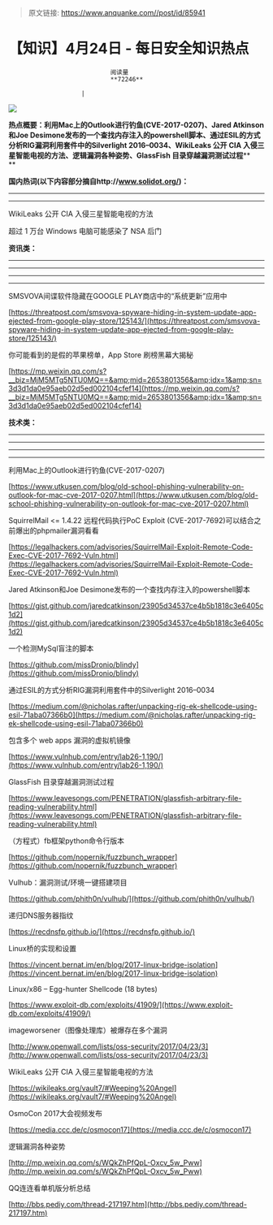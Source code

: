 > 原文链接: https://www.anquanke.com//post/id/85941 


# 【知识】4月24日 - 每日安全知识热点


                                阅读量   
                                **72246**
                            
                        |
                        
                                                                                    



[![](https://p5.ssl.qhimg.com/t015b22efb6d6579618.png)](https://p5.ssl.qhimg.com/t015b22efb6d6579618.png)



**热点概要：利用Mac上的Outlook进行钓鱼(CVE-2017-0207)、Jared Atkinson和Joe Desimone发布的一个查找内存注入的powershell脚本、****通过ESIL的方式分析RIG漏洞利用套件中的Silverlight 2016–0034****、WikiLeaks 公开 CIA 入侵三星智能电视的方法、逻辑漏洞各种姿势、GlassFish 目录穿越漏洞测试过程****<br>**

**<strong>国内热词(以下内容部分摘自http://www.solidot.org/)：**</strong>

****

****































































































































































































































































































































































WikiLeaks 公开 CIA 入侵三星智能电视的方法

超过 1 万台 Windows 电脑可能感染了 NSA 后门

































































**资讯类：**

****

****

****

****







































































[](https://www.hackread.com/darkoverlord-hacks-westpark-capital-bank/)























































































































































































































































































SMSVOVA间谍软件隐藏在GOOGLE PLAY商店中的“系统更新”应用中

[https://threatpost.com/smsvova-spyware-hiding-in-system-update-app-ejected-from-google-play-store/125143/](https://threatpost.com/smsvova-spyware-hiding-in-system-update-app-ejected-from-google-play-store/125143/) 



你可能看到的是假的苹果榜单，App Store 刷榜黑幕大揭秘

[https://mp.weixin.qq.com/s?__biz=MjM5MTg5NTU0MQ==&amp;mid=2653801356&amp;idx=1&amp;sn=3d3d1da0e95aeb02d5ed002104cfef14](https://mp.weixin.qq.com/s?__biz=MjM5MTg5NTU0MQ==&amp;mid=2653801356&amp;idx=1&amp;sn=3d3d1da0e95aeb02d5ed002104cfef14) 



**技术类：**

****

****

****





****































































































[](http://motherboard.vice.com/read/the-worst-hacks-of-2016)











[](https://feicong.github.io/tags/macOS%E8%BD%AF%E4%BB%B6%E5%AE%89%E5%85%A8/)



[](https://github.com/GradiusX/HEVD-Python-Solutions/blob/master/Win10%20x64%20v1511/HEVD_arbitraryoverwrite.py)











































































利用Mac上的Outlook进行钓鱼(CVE-2017-0207)

[https://www.utkusen.com/blog/old-school-phishing-vulnerability-on-outlook-for-mac-cve-2017-0207.html](https://www.utkusen.com/blog/old-school-phishing-vulnerability-on-outlook-for-mac-cve-2017-0207.html) 



SquirrelMail &lt;= 1.4.22 远程代码执行PoC Exploit (CVE-2017-7692)可以结合之前爆出的phpmailer漏洞看看

[https://legalhackers.com/advisories/SquirrelMail-Exploit-Remote-Code-Exec-CVE-2017-7692-Vuln.html](https://legalhackers.com/advisories/SquirrelMail-Exploit-Remote-Code-Exec-CVE-2017-7692-Vuln.html) 



Jared Atkinson和Joe Desimone发布的一个查找内存注入的powershell脚本

[https://gist.github.com/jaredcatkinson/23905d34537ce4b5b1818c3e6405c1d2](https://gist.github.com/jaredcatkinson/23905d34537ce4b5b1818c3e6405c1d2) 



一个检测MySql盲注的脚本

[https://github.com/missDronio/blindy](https://github.com/missDronio/blindy) 



通过ESIL的方式分析RIG漏洞利用套件中的Silverlight 2016–0034

[https://medium.com/@nicholas.rafter/unpacking-rig-ek-shellcode-using-esil-71aba07366b0](https://medium.com/@nicholas.rafter/unpacking-rig-ek-shellcode-using-esil-71aba07366b0) 



包含多个 web apps 漏洞的虚拟机镜像

[https://www.vulnhub.com/entry/lab26-1,190/](https://www.vulnhub.com/entry/lab26-1,190/) 



GlassFish 目录穿越漏洞测试过程

[https://www.leavesongs.com/PENETRATION/glassfish-arbitrary-file-reading-vulnerability.html](https://www.leavesongs.com/PENETRATION/glassfish-arbitrary-file-reading-vulnerability.html) 



（方程式）fb框架python命令行版本

[https://github.com/nopernik/fuzzbunch_wrapper](https://github.com/nopernik/fuzzbunch_wrapper) 



Vulhub：漏洞测试/环境一键搭建项目

[https://github.com/phith0n/vulhub/](https://github.com/phith0n/vulhub/) 



递归DNS服务器指纹

[https://recdnsfp.github.io/](https://recdnsfp.github.io/) 



Linux桥的实现和设置

[https://vincent.bernat.im/en/blog/2017-linux-bridge-isolation](https://vincent.bernat.im/en/blog/2017-linux-bridge-isolation) 



Linux/x86 – Egg-hunter Shellcode (18 bytes)

[https://www.exploit-db.com/exploits/41909/](https://www.exploit-db.com/exploits/41909/) 



imageworsener（图像处理库）被爆存在多个漏洞

[http://www.openwall.com/lists/oss-security/2017/04/23/3](http://www.openwall.com/lists/oss-security/2017/04/23/3) 



WikiLeaks 公开 CIA 入侵三星智能电视的方法

[https://wikileaks.org/vault7/#Weeping%20Angel](https://wikileaks.org/vault7/#Weeping%20Angel) 



OsmoCon 2017大会视频发布

[https://media.ccc.de/c/osmocon17](https://media.ccc.de/c/osmocon17) 



逻辑漏洞各种姿势

[http://mp.weixin.qq.com/s/WQkZhPfQpL-Oxcv_5w_Pww](http://mp.weixin.qq.com/s/WQkZhPfQpL-Oxcv_5w_Pww) 



QQ连连看单机版分析总结

[http://bbs.pediy.com/thread-217197.htm](http://bbs.pediy.com/thread-217197.htm) 


